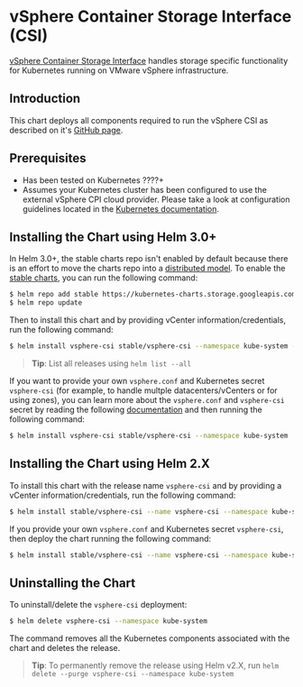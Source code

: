 # vSphere Container Storage Interface (CSI)

[vSphere Container Storage Interface](https://github.com/kubernetes/vsphere-csi-driver) handles storage specific functionality for Kubernetes running on VMware vSphere infrastructure.

## Introduction

This chart deploys all components required to run the vSphere CSI as described on it's [GitHub page](https://vsphere-csi-driver.sigs.k8s.io/).

## Prerequisites

- Has been tested on Kubernetes ????+
- Assumes your Kubernetes cluster has been configured to use the external vSphere CPI cloud provider. Please take a look at configuration guidelines located in the [Kubernetes documentation](https://kubernetes.io/docs/tasks/administer-cluster/running-cloud-controller/#running-cloud-controller-manager).

## Installing the Chart using Helm 3.0+

In Helm 3.0+, the stable charts repo isn't enabled by default because there is an effort to move the charts repo into a [distributed model](https://github.com/helm/hub/blob/master/Repositories.md). To enable the [stable charts](https://github.com/helm/charts/tree/master/stable), you can run the following command:

```bash
$ helm repo add stable https://kubernetes-charts.storage.googleapis.com/
$ helm repo update
```

Then to install this chart and by providing vCenter information/credentials, run the following command:

```bash
$ helm install vsphere-csi stable/vsphere-csi --namespace kube-system --set config.enabled=true --set config.vcenter=<vCenter IP> --set config.username=<vCenter Username> --set config.password=<vCenter Password> --set config.datacenter=<vCenter Datacenter>
```

> **Tip**: List all releases using `helm list --all`

If you want to provide your own `vsphere.conf` and Kubernetes secret `vsphere-csi` (for example, to handle multple datacenters/vCenters or for using zones), you can learn more about the `vsphere.conf` and `vsphere-csi` secret by reading the following [documentation](https://cloud-provider-vsphere.sigs.k8s.io/tutorials/kubernetes-on-vsphere-with-kubeadm.html) and then running the following command:

```bash
$ helm install vsphere-csi stable/vsphere-csi --namespace kube-system
```

## Installing the Chart using Helm 2.X

To install this chart with the release name `vsphere-csi` and by providing a vCenter information/credentials, run the following command:

```bash
$ helm install stable/vsphere-csi --name vsphere-csi --namespace kube-system --set config.enabled=true --set config.vcenter=<vCenter IP> --set config.username=<vCenter Username> --set config.password=<vCenter Password> --set config.datacenter=<vCenter Datacenter>
```

If you provide your own `vsphere.conf` and Kubernetes secret `vsphere-csi`, then deploy the chart running the following command:

```bash
$ helm install stable/vsphere-csi --name vsphere-csi --namespace kube-system
```

## Uninstalling the Chart

To uninstall/delete the `vsphere-csi` deployment:

```bash
$ helm delete vsphere-csi --namespace kube-system
```

The command removes all the Kubernetes components associated with the chart and deletes the release.

> **Tip**: To permanently remove the release using Helm v2.X, run `helm delete --purge vsphere-csi --namespace kube-system`

